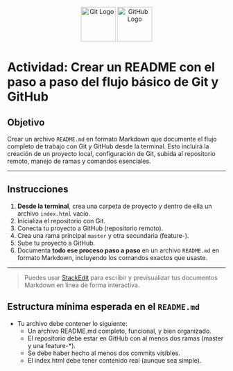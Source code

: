 <p align="center">
  <img src="https://git-scm.com/images/logos/downloads/Git-Icon-1788C.png" alt="Git Logo" width="80" height="80" />
  <img src="https://github.githubassets.com/images/modules/logos_page/GitHub-Mark.png" alt="GitHub Logo" width="80" height="80" />
</p>

# Actividad: Crear un README con el paso a paso del flujo básico de Git y GitHub

## Objetivo

Crear un archivo `README.md` en formato Markdown que documente el flujo completo de trabajo con Git y GitHub desde la terminal. Esto incluirá la creación de un proyecto local, configuración de Git, subida al repositorio remoto, manejo de ramas y comandos esenciales.

---

## Instrucciones

1. **Desde la terminal**, crea una carpeta de proyecto y dentro de ella un archivo `index.html` vacío.
2. Inicializa el repositorio con Git.
3. Conecta tu proyecto a GitHub (repositorio remoto).
4. Crea una rama principal `master` y otra secundaria (feature-).
5. Sube tu proyecto a GitHub.
6. Documenta **todo ese proceso paso a paso** en un archivo `README.md` en formato Markdown, incluyendo los comandos exactos que usaste.

---

> Puedes usar [StackEdit](https://stackedit.io/) para escribir y previsualizar tus documentos Markdown en línea de forma interactiva.  

## Estructura mínima esperada en el `README.md`

- Tu archivo debe contener lo siguiente:
    - Un archivo README.md completo, funcional, y bien organizado.
    - El repositorio debe estar en GitHub con al menos dos ramas (master y una feature-*).
    - Se debe haber hecho al menos dos commits visibles.
    - El index.html debe tener contenido real (aunque sea simple).
